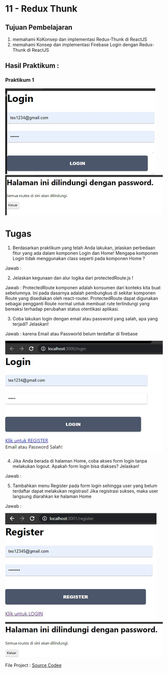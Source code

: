 # 11 - Redux Thunk

## Tujuan Pembelajaran

1. memahami KoKonsep dan implementasi Redux-Thunk di ReactJS
2. memahami Konsep dan implementasi Firebase Login dengan Redux-Thunk di ReactJS

## Hasil Praktikum :

### Praktikum 1
![LINK GAMBAR 1](img/praktikum2.jpg)
![LINK GAMBAR 1](img/praktikum1.jpg)




# Tugas
1. Berdasarkan praktikum yang telah Anda lakukan, jelaskan perbedaan fitur yang ada dalam komponen Login dan Home! Mengapa komponen Login tidak menggunakan class seperti pada komponen Home ?

Jawab : 

2. Jelaskan kegunaan dan alur logika dari protectedRoute.js !

Jawab : 
ProtectedRoute komponen adalah konsumen dari konteks kita buat sebelumnya. Ini pada dasarnya adalah pembungkus di sekitar komponen Route yang disediakan oleh react-router. 
ProtectedRoute dapat digunakan sebagai pengganti Route normal untuk membuat rute terlindungi yang bereaksi terhadap perubahan status otentikasi aplikasi.

3. Coba lakukan login dengan email atau password yang salah, apa yang terjadi? Jelaskan!

Jawab : karena Email atau Passworld belum terdaftar di firebase

![LINK GAMBAR 1](img/no3.jpg)

4. Jika Anda berada di halaman Home, coba akses form login tanpa melakukan logout. Apakah form login bisa diakses? Jelaskan!

Jawab : 

5. Tambahkan menu Register pada form login sehingga user yang belum terdaftar dapat melakukan registrasi! Jika registrasi sukses, maka user langsung diarahkan ke halaman Home

Jawab : 

![LINK GAMBAR 1](img/tugas1.jpg)
![LINK GAMBAR 1](img/tugas2.jpg)



File Project : [Source Codee](../../src/11_Redux_Thunk/src)
